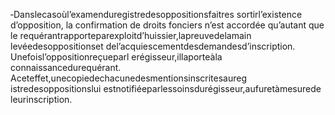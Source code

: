 ‐Danslecasoùl’examenduregistredesoppositionsfaitres sortirl’existence d’opposition, la confirmation de droits fonciers n’est accordée qu’autant que le requérantrapporteparexploitd’huissier,lapreuvedelamain levéedesoppositionset del’acquiescementdesdemandesd’inscription.
Unefoisl’oppositionreçueparl erégisseur,illaporteàla connaissancedurequérant.
Aceteffet,unecopiedechacunedesmentionsinscritesaureg istredesoppositionslui estnotifiéeparlessoinsdurégisseur,aufuretàmesurede leurinscription.